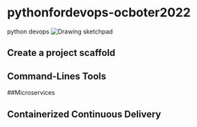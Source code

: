 # pythonfordevops-ocboter2022
python devops
![Drawing sketchpad](https://user-images.githubusercontent.com/47388386/196239627-00e96438-91ea-45f0-9396-a870e211a363.png)


## Create a project scaffold


## Command-Lines Tools



##Microservices


## Containerized Continuous Delivery
